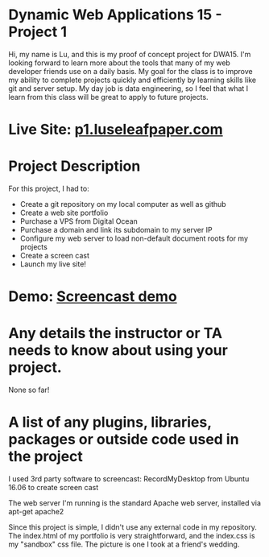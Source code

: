 # Dynamic Web Applications 15 - Project 1

Hi, my name is Lu, and this is my proof of concept project for DWA15. I'm looking forward to learn more about the tools that many of my web developer friends use on a daily basis. My goal for the class is to improve my ability to complete projects quickly and efficiently by learning skills like git and server setup. My day job is data engineering, so I feel that what I learn from this class will be great to apply to future projects. 

# Live Site: [p1.luseleafpaper.com](p1.luseleafpaper.com)

# Project Description

For this project, I had to: 
- Create a git repository on my local computer as well as github 
- Create a web site portfolio 
- Purchase a VPS from Digital Ocean
- Purchase a domain and link its subdomain to my server IP 
- Configure my web server to load non-default document roots for my projects 
- Create a screen cast 
- Launch my live site! 

# Demo: [Screencast demo](www.youtube.com)

# Any details the instructor or TA needs to know about using your project.

None so far! 

# A list of any plugins, libraries, packages or outside code used in the project

I used 3rd party software to screencast:  RecordMyDesktop from Ubuntu 16.06 to create screen cast 

The web server I'm running is the standard Apache web server, installed via apt-get apache2 

Since this project is simple, I didn't use any external code in my repository. The index.html of my portfolio is very straightforward, and the index.css is my "sandbox" css file. The picture is one I took at a friend's wedding. 

